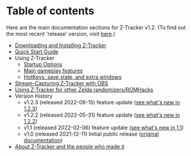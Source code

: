 # Table of contents

Here are the main documentation sections for Z-Tracker v1.2.  (To find out the most recent 'release' version, visit [here](https://github.com/brianmcn/Zelda1RandoTools/).)

- [Downloading and Installing Z-Tracker](install.md)
- [Quick Start Guide](quick-start.md)
- Using Z-Tracker
   - [Startup Options](startup-options.md)
   - [Main gameplay features](use.md)
   - [HotKeys, save state, and extra windows](extras.md)
- [Stream-Capturing Z-Tracker with OBS](stream-capture.md)
- [Using Z-Tracker for other Zelda randomizers/ROMHacks](other.md)
- Version History
   - v1.2.3 (released 2022-08-15) feature update ([see what's new in 1.2.3](whats-new.md#v1.2.3))
   - v1.2.2 (released 2022-05-31) feature update ([see what's new in 1.2.2](whats-new.md#v1.2.2))
   - v1.1 (released 2022-02-06) feature update ([see what's new in 1.1](whats-new.md#v1.1))
   - v1.0 (released 2021-12-11) Initial public release ([original documentation](https://github.com/brianmcn/Zelda1RandoTools/blob/v1.0/doc/TOC.md)) 
- [About Z-Tracker and the people who made it](about.md)